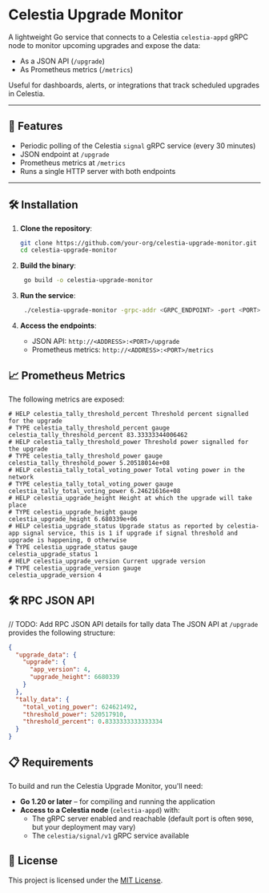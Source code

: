 # Celestia Upgrade Monitor

A lightweight Go service that connects to a Celestia `celestia-appd` gRPC node to monitor upcoming upgrades and expose the data:

- As a JSON API (`/upgrade`)
- As Prometheus metrics (`/metrics`)

Useful for dashboards, alerts, or integrations that track scheduled upgrades in Celestia.

---

## 🚀 Features

- Periodic polling of the Celestia `signal` gRPC service (every 30 minutes)
- JSON endpoint at `/upgrade`
- Prometheus metrics at `/metrics`
- Runs a single HTTP server with both endpoints

---

## 🛠 Installation

1. **Clone the repository**:

   ```bash
   git clone https://github.com/your-org/celestia-upgrade-monitor.git
   cd celestia-upgrade-monitor

   ```

2. **Build the binary**:

   ```bash
    go build -o celestia-upgrade-monitor
   ```

3. **Run the service**:

   ```bash
    ./celestia-upgrade-monitor -grpc-addr <GRPC_ENDPOINT> -port <PORT>
   ```

4. **Access the endpoints**:
   - JSON API: `http://<ADDRESS>:<PORT>/upgrade`
   - Prometheus metrics: `http://<ADDRESS>:<PORT>/metrics`

## 📈 Prometheus Metrics

The following metrics are exposed:

```plaintext
# HELP celestia_tally_threshold_percent Threshold percent signalled for the upgrade
# TYPE celestia_tally_threshold_percent gauge
celestia_tally_threshold_percent 83.33333344006462
# HELP celestia_tally_threshold_power Threshold power signalled for the upgrade
# TYPE celestia_tally_threshold_power gauge
celestia_tally_threshold_power 5.20518014e+08
# HELP celestia_tally_total_voting_power Total voting power in the network
# TYPE celestia_tally_total_voting_power gauge
celestia_tally_total_voting_power 6.24621616e+08
# HELP celestia_upgrade_height Height at which the upgrade will take place
# TYPE celestia_upgrade_height gauge
celestia_upgrade_height 6.680339e+06
# HELP celestia_upgrade_status Upgrade status as reported by celestia-app signal service, this is 1 if upgrade if signal threshold and upgrade is happening, 0 otherwise
# TYPE celestia_upgrade_status gauge
celestia_upgrade_status 1
# HELP celestia_upgrade_version Current upgrade version
# TYPE celestia_upgrade_version gauge
celestia_upgrade_version 4
```

## 🛠 RPC JSON API

// TODO: Add RPC JSON API details for tally data
The JSON API at `/upgrade` provides the following structure:

```json
{
  "upgrade_data": {
    "upgrade": {
      "app_version": 4,
      "upgrade_height": 6680339
    }
  },
  "tally_data": {
    "total_voting_power": 624621492,
    "threshold_power": 520517910,
    "threshold_percent": 0.8333333333333334
  }
}
```

## 📋 Requirements

To build and run the Celestia Upgrade Monitor, you'll need:

- **Go 1.20 or later** – for compiling and running the application
- **Access to a Celestia node** (`celestia-appd`) with:
  - The gRPC server enabled and reachable (default port is often `9090`, but your deployment may vary)
  - The `celestia/signal/v1` gRPC service available

## 📝 License

This project is licensed under the [MIT License](https://opensource.org/licenses/MIT).
